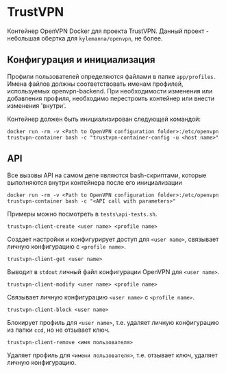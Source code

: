 # TrustVPN
Контейнер OpenVPN Docker для проекта TrustVPN.
Данный проект - небольшая обертка для ```kylemanna/openvpn```, не более.

## Конфигурация и инициализация

Профили пользователей определяются файлами в папке ```app/profiles```. Имена файлов должны соответствовать именам профилей, используемых openvpn-backend. При необходимости изменения или добавления профиля, необходимо перестроить контейнер или внести изменения 'внутри'.

Контейнер должен быть инициализирован следующей командой:
```
docker run -rm -v <Path to OpenVPN configuration folder>:/etc/openvpn trustvpn-container bash -c "trustvpn-container-config -u <host name>"
```

## API

Все вызовы API на самом деле являются bash-скриптами, которые выполняются внутри контейнера после его инициализации
```
docker run -rm -v <Path to OpenVPN configuration folder>:/etc/openvpn trustvpn-container bash -c "<API call with parameters>"
```
Примеры можно посмотреть в ```tests\api-tests.sh```.

```
trustvpn-client-create <user name> <profile name>
```
Создает настройки и конфигурирует доступ  для ```<user name>```, связывает личную конфигурацию с ```<profile name>```.

```
trustvpn-client-get <user name>
```
Выводит в ```stdout``` личный файл конфигурации OpenVPN для ```<user name>```.

```
trustvpn-client-modify <user name> <profile name>
```
Связывает личную конфигурацию ```<user name>``` с ```<profile name>```.

```
trustvpn-client-block <user name>
```
Блокирует профиль для ```<user name>```, т.е. удаляет личную конфигурацию из папки ```ccd```, но не отзывает ключ.

```
trustvpn-client-remove <имя пользователя>
```
Удаляет профиль для ```<имени пользователя>```, т.е. отзывает ключ, удаляет личную конфигурацию.
